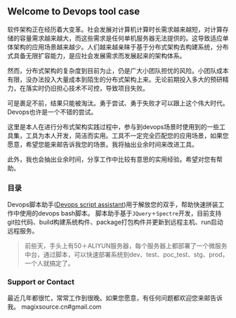 ## Welcome to Devops tool case

软件架构正在经历着大变革。社会发展对计算机计算时长需求越来越短，对计算存储的容量需求越来越大，而这些需求是任何单机服务器无法提供的。这导致适应单体架构的应用场景越来越少。人们越来越亲睐于基于分布式架构去构建系统，分布式具备无限扩容能力，是应社会发展需求而发展起来的架构体系。

然而，分布式架构的复杂度到目前为止，仍是广大小团队担忧的风险。小团队成本有限，没办法投入大量成本到陌生的分布式架构上来。无论前期投入多大的预研精力，在落实时仍旧担心技术不可控，导致项目失败。

可是裹足不前，结果只能被淘汰。勇于尝试、勇于失败才可以跟上这个伟大时代。Devops也许是一个不错的尝试。

这里是本人在进行分布式架构实践过程中，参与到devops场景时使用到的一些工具集，工具为本人开发，简洁而实用。工具不一定完全匹配您的应用场景，如果您愿意，希望您能来邮告诉我您的场景。我将抽出业余时间来改进工具。

此外，我也会抽出业余时间，分享工作中比较有意思的实用经验。希望对您有帮助。

### 目录

Devops脚本助手([Devops script assistant](deveop-script-assistant.html))用于解放您的双手，帮助快速拼装工作中使用的devops bash脚本。
脚本助手基于`JQuery＋Spectre`开发，目前支持git拉代码、build构建系统构件、package打包构件并更新到远程主机、run启动远程服务。
>前些天，手头上有50＋ALIYUN服务器，每个服务器上都部署了一个微服务中台，通过脚本，可以快速部署系统到dev、test、poc_test、stg、prod，一个人就搞定了。

### Support or Contact

最近几年都很忙，常常工作到很晚。如果您愿意，有任何问题都欢迎您来邮告诉我。
magixsource.cn#gmail.com